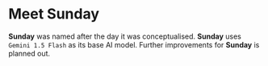 # Meet Sunday

**Sunday** was named after the day it was conceptualised. **Sunday** uses `Gemini 1.5 Flash` as its base AI model. Further improvements for **Sunday** is planned out.
